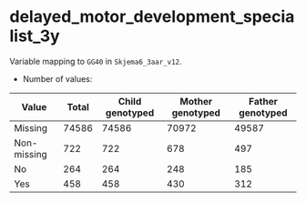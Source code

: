 # delayed_motor_development_specialist_3y
Variable mapping to `GG40` in `Skjema6_3aar_v12`.
- Number of values:

| Value | Total | Child genotyped | Mother genotyped | Father genotyped |
| ----- | ----- | --------------- | ---------------- | ---------------- |
| Missing | 74586 | 74586 | 70972 | 49587 |
| Non-missing | 722 | 722 | 678 | 497 |
| No | 264 | 264 | 248 |185 |
| Yes | 458 | 458 | 430 |312 |



